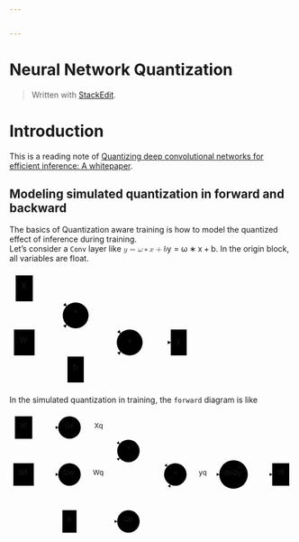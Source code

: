 ```yaml
---


---
```


<h1 id="neural-network-quantization">Neural Network Quantization</h1>
<blockquote>
<p>Written with <a href="https://stackedit.io/">StackEdit</a>.</p>
</blockquote>
<h1 id="introduction">Introduction</h1>
<p>This is a reading note of <a href="https://arxiv.org/abs/1806.08342">Quantizing deep convolutional networks for efficient inference: A whitepaper</a>.</p>
<h2 id="modeling-simulated-quantization-in-forward-and-backward">Modeling simulated quantization in forward and backward</h2>
<p>The basics of Quantization aware training is how to model the quantized effect of inference during training.<br>
Let’s consider a <code>Conv</code> layer like <span class="katex--display"><span class="katex-display"><span class="katex"><span class="katex-mathml"><math><semantics><mrow><mi>y</mi><mo>=</mo><mi>ω</mi><mo>∗</mo><mi>x</mi><mo>+</mo><mi>b</mi></mrow><annotation encoding="application/x-tex">y = \omega * x + b</annotation></semantics></math></span><span class="katex-html" aria-hidden="true"><span class="base"><span class="strut" style="height: 0.625em; vertical-align: -0.19444em;"></span><span class="mord mathit" style="margin-right: 0.03588em;">y</span><span class="mspace" style="margin-right: 0.277778em;"></span><span class="mrel">=</span><span class="mspace" style="margin-right: 0.277778em;"></span></span><span class="base"><span class="strut" style="height: 0.46528em; vertical-align: 0em;"></span><span class="mord mathit" style="margin-right: 0.03588em;">ω</span><span class="mspace" style="margin-right: 0.222222em;"></span><span class="mbin">∗</span><span class="mspace" style="margin-right: 0.222222em;"></span></span><span class="base"><span class="strut" style="height: 0.66666em; vertical-align: -0.08333em;"></span><span class="mord mathit">x</span><span class="mspace" style="margin-right: 0.222222em;"></span><span class="mbin">+</span><span class="mspace" style="margin-right: 0.222222em;"></span></span><span class="base"><span class="strut" style="height: 0.69444em; vertical-align: 0em;"></span><span class="mord mathit">b</span></span></span></span></span></span>. In the origin block, all variables are float.</p>
<div class="mermaid"><svg xmlns="http://www.w3.org/2000/svg" id="mermaid-svg-QBMuMNSsxqRyulji" width="100%" style="max-width: 322.828125px;" viewBox="0 0 322.828125 206"><g transform="translate(-12, -12)"><g class="output"><g class="clusters"></g><g class="edgePaths"><g class="edgePath" style="opacity: 1;"><path class="path" d="M53.484375,43L81.578125,43L113.3146690327094,74.7365440327094" marker-end="url(#arrowhead4912)" style="fill:none"></path><defs><marker id="arrowhead4912" viewBox="0 0 10 10" refX="9" refY="5" markerUnits="strokeWidth" markerWidth="8" markerHeight="6" orient="auto"><path d="M 0 0 L 10 5 L 0 10 z" class="arrowheadPath" style="stroke-width: 1; stroke-dasharray: 1, 0;"></path></marker></defs></g><g class="edgePath" style="opacity: 1;"><path class="path" d="M56.578125,139L81.578125,139L113.3146690327094,107.2634559672906" marker-end="url(#arrowhead4913)" style="fill:none"></path><defs><marker id="arrowhead4913" viewBox="0 0 10 10" refX="9" refY="5" markerUnits="strokeWidth" markerWidth="8" markerHeight="6" orient="auto"><path d="M 0 0 L 10 5 L 0 10 z" class="arrowheadPath" style="stroke-width: 1; stroke-dasharray: 1, 0;"></path></marker></defs></g><g class="edgePath" style="opacity: 1;"><path class="path" d="M152.578125,91L177.578125,91L209.31466903270942,122.7365440327094" marker-end="url(#arrowhead4914)" style="fill:none"></path><defs><marker id="arrowhead4914" viewBox="0 0 10 10" refX="9" refY="5" markerUnits="strokeWidth" markerWidth="8" markerHeight="6" orient="auto"><path d="M 0 0 L 10 5 L 0 10 z" class="arrowheadPath" style="stroke-width: 1; stroke-dasharray: 1, 0;"></path></marker></defs></g><g class="edgePath" style="opacity: 1;"><path class="path" d="M144.0625,187L177.578125,187L209.31466903270942,155.26345596729058" marker-end="url(#arrowhead4915)" style="fill:none"></path><defs><marker id="arrowhead4915" viewBox="0 0 10 10" refX="9" refY="5" markerUnits="strokeWidth" markerWidth="8" markerHeight="6" orient="auto"><path d="M 0 0 L 10 5 L 0 10 z" class="arrowheadPath" style="stroke-width: 1; stroke-dasharray: 1, 0;"></path></marker></defs></g><g class="edgePath" style="opacity: 1;"><path class="path" d="M248.578125,139L273.578125,139L298.578125,139" marker-end="url(#arrowhead4916)" style="fill:none"></path><defs><marker id="arrowhead4916" viewBox="0 0 10 10" refX="9" refY="5" markerUnits="strokeWidth" markerWidth="8" markerHeight="6" orient="auto"><path d="M 0 0 L 10 5 L 0 10 z" class="arrowheadPath" style="stroke-width: 1; stroke-dasharray: 1, 0;"></path></marker></defs></g></g><g class="edgeLabels"><g class="edgeLabel" transform="" style="opacity: 1;"><g transform="translate(0,0)" class="label"><foreignObject width="0" height="0"><div xmlns="http://www.w3.org/1999/xhtml" style="display: inline-block; white-space: nowrap;"><span class="edgeLabel"></span></div></foreignObject></g></g><g class="edgeLabel" transform="" style="opacity: 1;"><g transform="translate(0,0)" class="label"><foreignObject width="0" height="0"><div xmlns="http://www.w3.org/1999/xhtml" style="display: inline-block; white-space: nowrap;"><span class="edgeLabel"></span></div></foreignObject></g></g><g class="edgeLabel" transform="" style="opacity: 1;"><g transform="translate(0,0)" class="label"><foreignObject width="0" height="0"><div xmlns="http://www.w3.org/1999/xhtml" style="display: inline-block; white-space: nowrap;"><span class="edgeLabel"></span></div></foreignObject></g></g><g class="edgeLabel" transform="" style="opacity: 1;"><g transform="translate(0,0)" class="label"><foreignObject width="0" height="0"><div xmlns="http://www.w3.org/1999/xhtml" style="display: inline-block; white-space: nowrap;"><span class="edgeLabel"></span></div></foreignObject></g></g><g class="edgeLabel" transform="" style="opacity: 1;"><g transform="translate(0,0)" class="label"><foreignObject width="0" height="0"><div xmlns="http://www.w3.org/1999/xhtml" style="display: inline-block; white-space: nowrap;"><span class="edgeLabel"></span></div></foreignObject></g></g></g><g class="nodes"><g class="node" id="X" transform="translate(38.2890625,43)" style="opacity: 1;"><rect rx="0" ry="0" x="-15.1953125" y="-23" width="30.390625" height="46"></rect><g class="label" transform="translate(0,0)"><g transform="translate(-5.1953125,-13)"><foreignObject width="10.390625" height="26"><div xmlns="http://www.w3.org/1999/xhtml" style="display: inline-block; white-space: nowrap;">X</div></foreignObject></g></g></g><g class="node" id="*" transform="translate(129.578125,91)" style="opacity: 1;"><circle x="-13.40625" y="-23" r="23"></circle><g class="label" transform="translate(0,0)"><g transform="translate(-3.40625,-13)"><foreignObject width="6.8125" height="26"><div xmlns="http://www.w3.org/1999/xhtml" style="display: inline-block; white-space: nowrap;">*</div></foreignObject></g></g></g><g class="node" id="W" transform="translate(38.2890625,139)" style="opacity: 1;"><rect rx="0" ry="0" x="-18.2890625" y="-23" width="36.578125" height="46"></rect><g class="label" transform="translate(0,0)"><g transform="translate(-8.2890625,-13)"><foreignObject width="16.578125" height="26"><div xmlns="http://www.w3.org/1999/xhtml" style="display: inline-block; white-space: nowrap;">W</div></foreignObject></g></g></g><g class="node" id="+" transform="translate(225.578125,139)" style="opacity: 1;"><circle x="-14.640625" y="-23" r="23"></circle><g class="label" transform="translate(0,0)"><g transform="translate(-4.640625,-13)"><foreignObject width="9.28125" height="26"><div xmlns="http://www.w3.org/1999/xhtml" style="display: inline-block; white-space: nowrap;">+</div></foreignObject></g></g></g><g class="node" id="b" transform="translate(129.578125,187)" style="opacity: 1;"><rect rx="0" ry="0" x="-14.484375" y="-23" width="28.96875" height="46"></rect><g class="label" transform="translate(0,0)"><g transform="translate(-4.484375,-13)"><foreignObject width="8.96875" height="26"><div xmlns="http://www.w3.org/1999/xhtml" style="display: inline-block; white-space: nowrap;">b</div></foreignObject></g></g></g><g class="node" id="y" transform="translate(312.703125,139)" style="opacity: 1;"><rect rx="0" ry="0" x="-14.125" y="-23" width="28.25" height="46"></rect><g class="label" transform="translate(0,0)"><g transform="translate(-4.125,-13)"><foreignObject width="8.25" height="26"><div xmlns="http://www.w3.org/1999/xhtml" style="display: inline-block; white-space: nowrap;">y</div></foreignObject></g></g></g></g></g></g></svg></div>
<p>In the simulated quantization in training, the <code>forward</code> diagram is like</p>
<div class="mermaid"><svg xmlns="http://www.w3.org/2000/svg" id="mermaid-svg-1DwoWGDjQkzlehps" width="100%" style="max-width: 580.703125px;" viewBox="0 0 580.703125 254"><g transform="translate(-12, -12)"><g class="output"><g class="clusters"></g><g class="edgePaths"><g class="edgePath" style="opacity: 1;"><path class="path" d="M58.6796875,43L86.84375,43L111.84375,43" marker-end="url(#arrowhead4950)" style="fill:none"></path><defs><marker id="arrowhead4950" viewBox="0 0 10 10" refX="9" refY="5" markerUnits="strokeWidth" markerWidth="8" markerHeight="6" orient="auto"><path d="M 0 0 L 10 5 L 0 10 z" class="arrowheadPath" style="stroke-width: 1; stroke-dasharray: 1, 0;"></path></marker></defs></g><g class="edgePath" style="opacity: 1;"><path class="path" d="M157.84375,43L195.1875,43L237.53132254199144,76.68208773925369" marker-end="url(#arrowhead4951)" style="fill:none"></path><defs><marker id="arrowhead4951" viewBox="0 0 10 10" refX="9" refY="5" markerUnits="strokeWidth" markerWidth="8" markerHeight="6" orient="auto"><path d="M 0 0 L 10 5 L 0 10 z" class="arrowheadPath" style="stroke-width: 1; stroke-dasharray: 1, 0;"></path></marker></defs></g><g class="edgePath" style="opacity: 1;"><path class="path" d="M61.84375,139L86.84375,139L111.84375,139" marker-end="url(#arrowhead4952)" style="fill:none"></path><defs><marker id="arrowhead4952" viewBox="0 0 10 10" refX="9" refY="5" markerUnits="strokeWidth" markerWidth="8" markerHeight="6" orient="auto"><path d="M 0 0 L 10 5 L 0 10 z" class="arrowheadPath" style="stroke-width: 1; stroke-dasharray: 1, 0;"></path></marker></defs></g><g class="edgePath" style="opacity: 1;"><path class="path" d="M157.84375,139L195.1875,139L237.53132254199144,105.31791226074631" marker-end="url(#arrowhead4953)" style="fill:none"></path><defs><marker id="arrowhead4953" viewBox="0 0 10 10" refX="9" refY="5" markerUnits="strokeWidth" markerWidth="8" markerHeight="6" orient="auto"><path d="M 0 0 L 10 5 L 0 10 z" class="arrowheadPath" style="stroke-width: 1; stroke-dasharray: 1, 0;"></path></marker></defs></g><g class="edgePath" style="opacity: 1;"><path class="path" d="M278.53125,91L303.53125,91L335.2677940327094,122.7365440327094" marker-end="url(#arrowhead4954)" style="fill:none"></path><defs><marker id="arrowhead4954" viewBox="0 0 10 10" refX="9" refY="5" markerUnits="strokeWidth" markerWidth="8" markerHeight="6" orient="auto"><path d="M 0 0 L 10 5 L 0 10 z" class="arrowheadPath" style="stroke-width: 1; stroke-dasharray: 1, 0;"></path></marker></defs></g><g class="edgePath" style="opacity: 1;"><path class="path" d="M149.328125,235L195.1875,235L232.53125,235" marker-end="url(#arrowhead4955)" style="fill:none"></path><defs><marker id="arrowhead4955" viewBox="0 0 10 10" refX="9" refY="5" markerUnits="strokeWidth" markerWidth="8" markerHeight="6" orient="auto"><path d="M 0 0 L 10 5 L 0 10 z" class="arrowheadPath" style="stroke-width: 1; stroke-dasharray: 1, 0;"></path></marker></defs></g><g class="edgePath" style="opacity: 1;"><path class="path" d="M278.53125,235L303.53125,235L341.24533730350095,159.57182539299805" marker-end="url(#arrowhead4956)" style="fill:none"></path><defs><marker id="arrowhead4956" viewBox="0 0 10 10" refX="9" refY="5" markerUnits="strokeWidth" markerWidth="8" markerHeight="6" orient="auto"><path d="M 0 0 L 10 5 L 0 10 z" class="arrowheadPath" style="stroke-width: 1; stroke-dasharray: 1, 0;"></path></marker></defs></g><g class="edgePath" style="opacity: 1;"><path class="path" d="M374.53125,139L408.0234375,139L441.515625,139" marker-end="url(#arrowhead4957)" style="fill:none"></path><defs><marker id="arrowhead4957" viewBox="0 0 10 10" refX="9" refY="5" markerUnits="strokeWidth" markerWidth="8" markerHeight="6" orient="auto"><path d="M 0 0 L 10 5 L 0 10 z" class="arrowheadPath" style="stroke-width: 1; stroke-dasharray: 1, 0;"></path></marker></defs></g><g class="edgePath" style="opacity: 1;"><path class="path" d="M499.890625,139L524.890625,139L549.890625,139" marker-end="url(#arrowhead4958)" style="fill:none"></path><defs><marker id="arrowhead4958" viewBox="0 0 10 10" refX="9" refY="5" markerUnits="strokeWidth" markerWidth="8" markerHeight="6" orient="auto"><path d="M 0 0 L 10 5 L 0 10 z" class="arrowheadPath" style="stroke-width: 1; stroke-dasharray: 1, 0;"></path></marker></defs></g></g><g class="edgeLabels"><g class="edgeLabel" transform="" style="opacity: 1;"><g transform="translate(0,0)" class="label"><foreignObject width="0" height="0"><div xmlns="http://www.w3.org/1999/xhtml" style="display: inline-block; white-space: nowrap;"><span class="edgeLabel"></span></div></foreignObject></g></g><g class="edgeLabel" transform="translate(195.1875,43)" style="opacity: 1;"><g transform="translate(-9.4140625,-13)" class="label"><foreignObject width="18.828125" height="26"><div xmlns="http://www.w3.org/1999/xhtml" style="display: inline-block; white-space: nowrap;"><span class="edgeLabel">Xq</span></div></foreignObject></g></g><g class="edgeLabel" transform="" style="opacity: 1;"><g transform="translate(0,0)" class="label"><foreignObject width="0" height="0"><div xmlns="http://www.w3.org/1999/xhtml" style="display: inline-block; white-space: nowrap;"><span class="edgeLabel"></span></div></foreignObject></g></g><g class="edgeLabel" transform="translate(195.1875,139)" style="opacity: 1;"><g transform="translate(-12.34375,-13)" class="label"><foreignObject width="24.6875" height="26"><div xmlns="http://www.w3.org/1999/xhtml" style="display: inline-block; white-space: nowrap;"><span class="edgeLabel">Wq</span></div></foreignObject></g></g><g class="edgeLabel" transform="" style="opacity: 1;"><g transform="translate(0,0)" class="label"><foreignObject width="0" height="0"><div xmlns="http://www.w3.org/1999/xhtml" style="display: inline-block; white-space: nowrap;"><span class="edgeLabel"></span></div></foreignObject></g></g><g class="edgeLabel" transform="" style="opacity: 1;"><g transform="translate(0,0)" class="label"><foreignObject width="0" height="0"><div xmlns="http://www.w3.org/1999/xhtml" style="display: inline-block; white-space: nowrap;"><span class="edgeLabel"></span></div></foreignObject></g></g><g class="edgeLabel" transform="" style="opacity: 1;"><g transform="translate(0,0)" class="label"><foreignObject width="0" height="0"><div xmlns="http://www.w3.org/1999/xhtml" style="display: inline-block; white-space: nowrap;"><span class="edgeLabel"></span></div></foreignObject></g></g><g class="edgeLabel" transform="translate(408.0234375,139)" style="opacity: 1;"><g transform="translate(-8.4921875,-13)" class="label"><foreignObject width="16.984375" height="26"><div xmlns="http://www.w3.org/1999/xhtml" style="display: inline-block; white-space: nowrap;"><span class="edgeLabel">yq</span></div></foreignObject></g></g><g class="edgeLabel" transform="" style="opacity: 1;"><g transform="translate(0,0)" class="label"><foreignObject width="0" height="0"><div xmlns="http://www.w3.org/1999/xhtml" style="display: inline-block; white-space: nowrap;"><span class="edgeLabel"></span></div></foreignObject></g></g></g><g class="nodes"><g class="node" id="Xf" transform="translate(40.921875,43)" style="opacity: 1;"><rect rx="0" ry="0" x="-17.7578125" y="-23" width="35.515625" height="46"></rect><g class="label" transform="translate(0,0)"><g transform="translate(-7.7578125,-13)"><foreignObject width="15.515625" height="26"><div xmlns="http://www.w3.org/1999/xhtml" style="display: inline-block; white-space: nowrap;">Xf</div></foreignObject></g></g></g><g class="node" id="Qx" transform="translate(134.84375,43)" style="opacity: 1;"><circle x="-20.265625" y="-23" r="23"></circle><g class="label" transform="translate(0,0)"><g transform="translate(-10.265625,-13)"><foreignObject width="20.53125" height="26"><div xmlns="http://www.w3.org/1999/xhtml" style="display: inline-block; white-space: nowrap;">Qx</div></foreignObject></g></g></g><g class="node" id="*" transform="translate(255.53125,91)" style="opacity: 1;"><circle x="-13.40625" y="-23" r="23"></circle><g class="label" transform="translate(0,0)"><g transform="translate(-3.40625,-13)"><foreignObject width="6.8125" height="26"><div xmlns="http://www.w3.org/1999/xhtml" style="display: inline-block; white-space: nowrap;">*</div></foreignObject></g></g></g><g class="node" id="Wf" transform="translate(40.921875,139)" style="opacity: 1;"><rect rx="0" ry="0" x="-20.921875" y="-23" width="41.84375" height="46"></rect><g class="label" transform="translate(0,0)"><g transform="translate(-10.921875,-13)"><foreignObject width="21.84375" height="26"><div xmlns="http://www.w3.org/1999/xhtml" style="display: inline-block; white-space: nowrap;">Wf</div></foreignObject></g></g></g><g class="node" id="Qw" transform="translate(134.84375,139)" style="opacity: 1;"><circle x="-22.6953125" y="-23" r="23"></circle><g class="label" transform="translate(0,0)"><g transform="translate(-12.6953125,-13)"><foreignObject width="25.390625" height="26"><div xmlns="http://www.w3.org/1999/xhtml" style="display: inline-block; white-space: nowrap;">Qw</div></foreignObject></g></g></g><g class="node" id="+" transform="translate(351.53125,139)" style="opacity: 1;"><circle x="-14.640625" y="-23" r="23"></circle><g class="label" transform="translate(0,0)"><g transform="translate(-4.640625,-13)"><foreignObject width="9.28125" height="26"><div xmlns="http://www.w3.org/1999/xhtml" style="display: inline-block; white-space: nowrap;">+</div></foreignObject></g></g></g><g class="node" id="b" transform="translate(134.84375,235)" style="opacity: 1;"><rect rx="0" ry="0" x="-14.484375" y="-23" width="28.96875" height="46"></rect><g class="label" transform="translate(0,0)"><g transform="translate(-4.484375,-13)"><foreignObject width="8.96875" height="26"><div xmlns="http://www.w3.org/1999/xhtml" style="display: inline-block; white-space: nowrap;">b</div></foreignObject></g></g></g><g class="node" id="Qb" transform="translate(255.53125,235)" style="opacity: 1;"><circle x="-20.8125" y="-23" r="23"></circle><g class="label" transform="translate(0,0)"><g transform="translate(-10.8125,-13)"><foreignObject width="21.625" height="26"><div xmlns="http://www.w3.org/1999/xhtml" style="display: inline-block; white-space: nowrap;">Qb</div></foreignObject></g></g></g><g class="node" id="deQy" transform="translate(470.703125,139)" style="opacity: 1;"><circle x="-29.1875" y="-23" r="29.1875"></circle><g class="label" transform="translate(0,0)"><g transform="translate(-19.1875,-13)"><foreignObject width="38.375" height="26"><div xmlns="http://www.w3.org/1999/xhtml" style="display: inline-block; white-space: nowrap;">deQy</div></foreignObject></g></g></g><g class="node" id="Yf" transform="translate(567.296875,139)" style="opacity: 1;"><rect rx="0" ry="0" x="-17.40625" y="-23" width="34.8125" height="46"></rect><g class="label" transform="translate(0,0)"><g transform="translate(-7.40625,-13)"><foreignObject width="14.8125" height="26"><div xmlns="http://www.w3.org/1999/xhtml" style="display: inline-block; white-space: nowrap;">Yf</div></foreignObject></g></g></g></g></g></g></svg></div>

